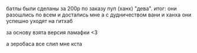 батлы были сделаны за 200р по заказу пуп (ханх) "дева". итог: они разошлись по всем и достались мне а с дудничеством вани и ханха они успешно уходят на гитхаб
 
 
 
 
 
 
 
 
 
 
 
 
 за основу взята версия ламафки <3
 
 
 
 а зеробаса все слил мне кста
